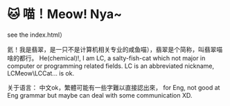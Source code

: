 # :cat: 喵！Meow! Nya~

see the index.html）

氦！我是翡翠，是一只不是计算机相关专业的咸鱼喵），翡翠是个简称，叫翡翠喵啥的都行。
He(chemical)!, I am LC, a salty-fish-cat which not major in computer or programming related fields. LC is an abbreviated nickname, LCMeow\LCCat... is ok.

关于语言：
中文ok，繁體可能有一些字難以直接認出來， for Eng, not good at Eng grammar but maybe can deal with some communication XD.